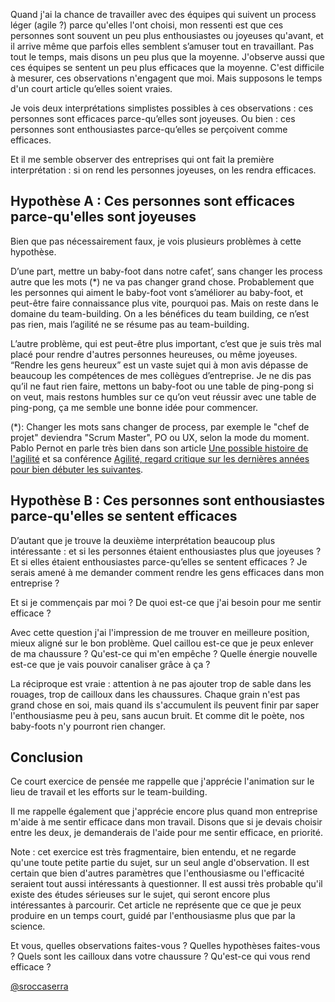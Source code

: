 Quand j'ai la chance de travailler avec des équipes qui suivent un process
léger (agile ?) parce qu'elles l'ont choisi, mon ressenti est que ces personnes
sont souvent un peu plus enthousiastes ou joyeuses qu'avant, et il arrive même
que parfois elles semblent s’amuser tout en travaillant. Pas tout le temps,
mais disons un peu plus que la moyenne. J'observe aussi que ces équipes se
sentent un peu plus efficaces que la moyenne. C'est difficile à mesurer, ces
observations n'engagent que moi. Mais supposons le temps d'un court article
qu’elles soient vraies.

Je vois deux interprétations simplistes possibles à ces observations : ces
personnes sont efficaces parce-qu’elles sont joyeuses. Ou bien : ces personnes
sont enthousiastes parce-qu’elles se perçoivent comme efficaces.

Et il me semble observer des entreprises qui ont fait la première
interprétation : si on rend les personnes joyeuses, on les rendra efficaces.

## Hypothèse A : Ces personnes sont efficaces parce-qu'elles sont joyeuses

Bien que pas nécessairement faux, je vois plusieurs problèmes à cette
hypothèse.

D’une part, mettre un baby-foot dans notre cafet’, sans changer les process
autre que les mots (\*) ne va pas changer grand chose. Probablement que les
personnes qui aiment le baby-foot vont s’améliorer au baby-foot, et peut-être
faire connaissance plus vite, pourquoi pas. Mais on reste dans le domaine du
team-building. On a les bénéfices du team building, ce n’est pas rien, mais
l’agilité ne se résume pas au team-building.

L’autre problème, qui est peut-être plus important, c’est que je suis très mal
placé pour rendre d'autres personnes heureuses, ou même joyeuses. “Rendre les
gens heureux” est un vaste sujet qui à mon avis dépasse de beaucoup les
compétences de mes collègues d’entreprise. Je ne dis pas qu’il ne faut rien
faire, mettons un baby-foot ou une table de ping-pong si on veut, mais restons
humbles sur ce qu’on veut réussir avec une table de ping-pong, ça me semble une
bonne idée pour commencer.

(\*): Changer les mots sans changer de process, par exemple le "chef de projet"
deviendra "Scrum Master", PO ou UX, selon la mode du moment. Pablo Pernot en
parle très bien dans son article [Une possible histoire de l'agilité][h] et sa
conférence [Agilité, regard critique sur les dernières années pour bien débuter
les suivantes][r].

## Hypothèse B : Ces personnes sont enthousiastes parce-qu'elles se sentent efficaces

D’autant que je trouve la deuxième interprétation beaucoup plus intéressante :
et si les personnes étaient enthousiastes plus que joyeuses ? Et si elles
étaient enthousiastes parce-qu’elles se sentent efficaces ? Je serais amené à
me demander comment rendre les gens efficaces dans mon entreprise ?

Et si je commençais par moi ? De quoi est-ce que j'ai besoin pour me sentir
efficace ?

Avec cette question j'ai l'impression de me trouver en meilleure position,
mieux aligné sur le bon problème. Quel caillou est-ce que je peux enlever de ma
chaussure ? Qu'est-ce qui m'en empêche ? Quelle énergie nouvelle est-ce que je
vais pouvoir canaliser grâce à ça ?

La réciproque est vraie : attention à ne pas ajouter trop de sable dans les
rouages, trop de cailloux dans les chaussures. Chaque grain n'est pas grand
chose en soi, mais quand ils s'accumulent ils peuvent finir par saper
l'enthousiasme peu à peu, sans aucun bruit. Et comme dit le poète, nos
baby-foots n'y pourront rien changer.

## Conclusion

Ce court exercice de pensée me rappelle que j'apprécie l'animation sur le lieu
de travail et les efforts sur le team-building.

Il me rappelle également que j'apprécie encore plus quand mon entreprise m'aide
à me sentir efficace dans mon travail. Disons que si je devais choisir entre
les deux, je demanderais de l'aide pour me sentir efficace, en priorité.

Note : cet exercice est très fragmentaire, bien entendu, et ne regarde qu'une
toute petite partie du sujet, sur un seul angle d'observation. Il est certain
que bien d'autres paramètres que l'enthousiasme ou l'efficacité seraient tout
aussi intéressants à questionner. Il est aussi très probable qu'il existe des
études sérieuses sur le sujet, qui seront encore plus intéressantes à
parcourir.  Cet article ne représente que ce que je peux produire en un temps
court, guidé par l'enthousiasme plus que par la science.

Et vous, quelles observations faites-vous ? Quelles hypothèses faites-vous ?
Quels sont les cailloux dans votre chaussure ? Qu'est-ce qui vous rend efficace
?

[@sroccaserra](https://mastodon.social/@sroccaserra)

[r]: https://pablopernot.fr/2021/02/agilite-regard-critique-sur-les-dernieres-annees-pour-bien-debuter-les-suivantes/
[h]: https://pablopernot.fr/2020/11/une-possible-histoire-de-lagilite/
